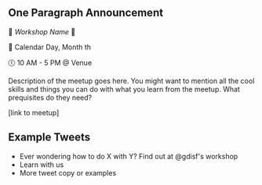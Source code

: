## One Paragraph Announcement

:tada: *Workshop Name* :tada:

:calendar: Calendar Day, Month th

:clock6: 10 AM - 5 PM @ Venue

Description of the meetup goes here. You might want to mention all the cool skills and things you can do with what you learn from the meetup. What prequisites do they need?

[link to meetup]

## Example Tweets
- Ever wondering how to do X with Y? Find out at @gdisf's workshop
- Learn with us
- More tweet copy or examples
